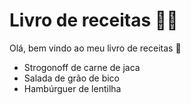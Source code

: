 # Livro de receitas :man_cook:

Olá, bem vindo ao meu livro de receitas :handshake:	

- Strogonoff de carne de jaca
- Salada de grão de bico
- Hambúrguer de lentilha 